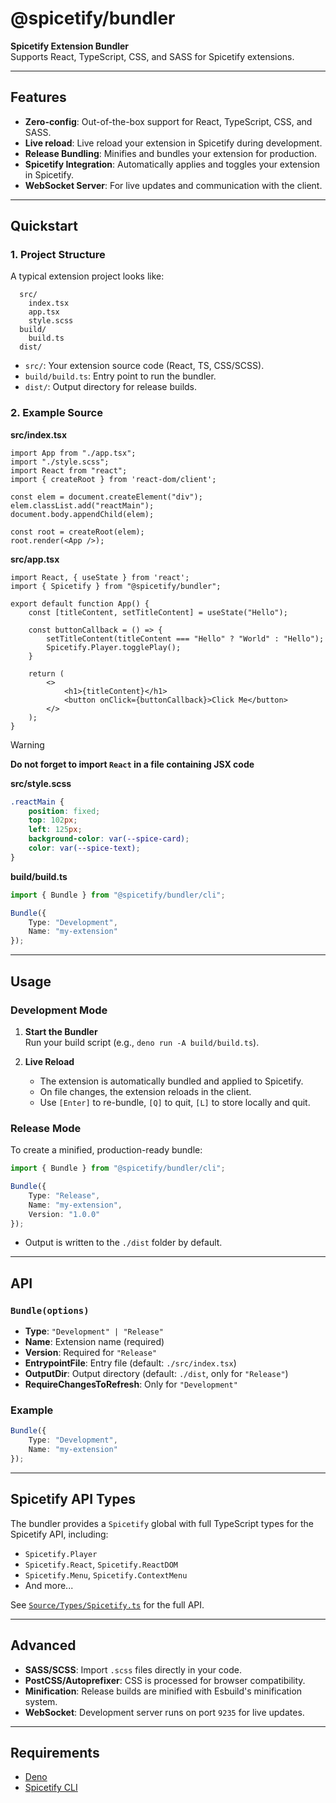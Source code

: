 # @spicetify/bundler

**Spicetify Extension Bundler**  
Supports React, TypeScript, CSS, and SASS for Spicetify extensions.

---

## Features

- **Zero-config**: Out-of-the-box support for React, TypeScript, CSS, and SASS.
- **Live reload**: Live reload your extension in Spicetify during development.
- **Release Bundling**: Minifies and bundles your extension for production.
- **Spicetify Integration**: Automatically applies and toggles your extension in Spicetify.
- **WebSocket Server**: For live updates and communication with the client.

---

## Quickstart

### 1. Project Structure

A typical extension project looks like:

```
  src/
    index.tsx
    app.tsx
    style.scss
  build/
    build.ts
  dist/
```

- `src/`: Your extension source code (React, TS, CSS/SCSS).
- `build/build.ts`: Entry point to run the bundler.
- `dist/`: Output directory for release builds.

### 2. Example Source

**src/index.tsx**
```tsx
import App from "./app.tsx";
import "./style.scss";
import React from "react";
import { createRoot } from 'react-dom/client';

const elem = document.createElement("div");
elem.classList.add("reactMain");
document.body.appendChild(elem);

const root = createRoot(elem);
root.render(<App />);
```

**src/app.tsx**
```tsx
import React, { useState } from 'react';
import { Spicetify } from "@spicetify/bundler";

export default function App() {
    const [titleContent, setTitleContent] = useState("Hello");

    const buttonCallback = () => {
        setTitleContent(titleContent === "Hello" ? "World" : "Hello");
        Spicetify.Player.togglePlay();
    }

    return (
        <>
            <h1>{titleContent}</h1>
            <button onClick={buttonCallback}>Click Me</button>
        </>
    );
}
```

> [!WARNING]
> **Do not forget to import `React` in a file containing JSX code**

**src/style.scss**
```scss
.reactMain {
    position: fixed;
    top: 102px;
    left: 125px;
    background-color: var(--spice-card);
    color: var(--spice-text);
}
```

**build/build.ts**
```ts
import { Bundle } from "@spicetify/bundler/cli";

Bundle({
    Type: "Development",
    Name: "my-extension"
});
```

---

## Usage

### Development Mode

1. **Start the Bundler**  
   Run your build script (e.g., `deno run -A build/build.ts`).

2. **Live Reload**  
   - The extension is automatically bundled and applied to Spicetify.
   - On file changes, the extension reloads in the client.
   - Use `[Enter]` to re-bundle, `[Q]` to quit, `[L]` to store locally and quit.

### Release Mode

To create a minified, production-ready bundle:

```ts
import { Bundle } from "@spicetify/bundler/cli";

Bundle({
    Type: "Release",
    Name: "my-extension",
    Version: "1.0.0"
});
```

- Output is written to the `./dist` folder by default.

---

## API

### `Bundle(options)`

- **Type**: `"Development" | "Release"`
- **Name**: Extension name (required)
- **Version**: Required for `"Release"`
- **EntrypointFile**: Entry file (default: `./src/index.tsx`)
- **OutputDir**: Output directory (default: `./dist`, only for `"Release"`)
- **RequireChangesToRefresh**: Only for `"Development"`

### Example

```ts
Bundle({
    Type: "Development",
    Name: "my-extension"
});
```

---

## Spicetify API Types

The bundler provides a `Spicetify` global with full TypeScript types for the Spicetify API, including:

- `Spicetify.Player`
- `Spicetify.React`, `Spicetify.ReactDOM`
- `Spicetify.Menu`, `Spicetify.ContextMenu`
- And more...

See [`Source/Types/Spicetify.ts`](./Source/Types/Spicetify.ts) for the full API.

---

## Advanced

- **SASS/SCSS**: Import `.scss` files directly in your code.
- **PostCSS/Autoprefixer**: CSS is processed for browser compatibility.
- **Minification**: Release builds are minified with Esbuild's minification system.
- **WebSocket**: Development server runs on port `9235` for live updates.

---

## Requirements

- [Deno](https://deno.com/)
- [Spicetify CLI](https://spicetify.app/docs/)